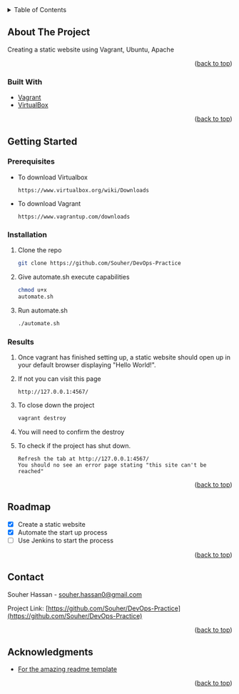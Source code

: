 <!-- TABLE OF CONTENTS -->
<details>
  <summary>Table of Contents</summary>
  <ol>
    <li>
      <a href="#about-the-project">About The Project</a>
      <ul>
        <li><a href="#built-with">Built With</a></li>
      </ul>
    </li>
    <li>
      <a href="#getting-started">Getting Started</a>
      <ul>
        <li><a href="#prerequisites">Prerequisites</a></li>
        <li><a href="#installation">Installation</a></li>
        <li><a href="#results">Results</a></li>
      </ul>
    </li>
    <li><a href="#roadmap">Roadmap</a></li>
    <li><a href="#contact">Contact</a></li>
    <li><a href="#acknowledgments">Acknowledgments</a></li>
  </ol>
</details>



<!-- ABOUT THE PROJECT -->
## About The Project
Creating a static website using Vagrant, Ubuntu, Apache

<p align="right">(<a href="#top">back to top</a>)</p>



### Built With

* [Vagrant](https://www.vagrantup.com/intro)
* [VirtualBox](https://www.virtualbox.org/)

<p align="right">(<a href="#top">back to top</a>)</p>



<!-- GETTING STARTED -->
## Getting Started
### Prerequisites

* To download Virtualbox 
  ```
  https://www.virtualbox.org/wiki/Downloads
  ```
* To download Vagrant 
  ```
  https://www.vagrantup.com/downloads
  ```
  
### Installation

1. Clone the repo
   ```sh
   git clone https://github.com/Souher/DevOps-Practice
   ```
2. Give automate.sh execute capabilities
   ```sh
   chmod u+x
   automate.sh
   ```
3. Run automate.sh
   ```sh
   ./automate.sh
   ```
   
### Results

1. Once vagrant has finished setting up, a static website should open up in your default browser displaying "Hello World!".
   
2. If not you can visit this page
   ```
   http://127.0.0.1:4567/
   ```
3. To close down the project 
   ```sh
   vagrant destroy
   ```
4. You will need to confirm the destroy   
5. To check if the project has shut down. 
   ```
   Refresh the tab at http://127.0.0.1:4567/
   You should no see an error page stating "this site can't be reached"
   ```
   
<p align="right">(<a href="#top">back to top</a>)</p>



<!-- ROADMAP -->
## Roadmap

- [x] Create a static website
- [x] Automate the start up process
- [ ] Use Jenkins to start the process

<p align="right">(<a href="#top">back to top</a>)</p>



<!-- CONTACT -->
## Contact

Souher Hassan - souher.hassan0@gmail.com

Project Link: [https://github.com/Souher/DevOps-Practice](https://github.com/Souher/DevOps-Practice)

<p align="right">(<a href="#top">back to top</a>)</p>



<!-- ACKNOWLEDGMENTS -->
## Acknowledgments

* [For the amazing readme template](https://github.com/othneildrew/Best-README-Template/blob/master/README.md)

<p align="right">(<a href="#top">back to top</a>)</p>
